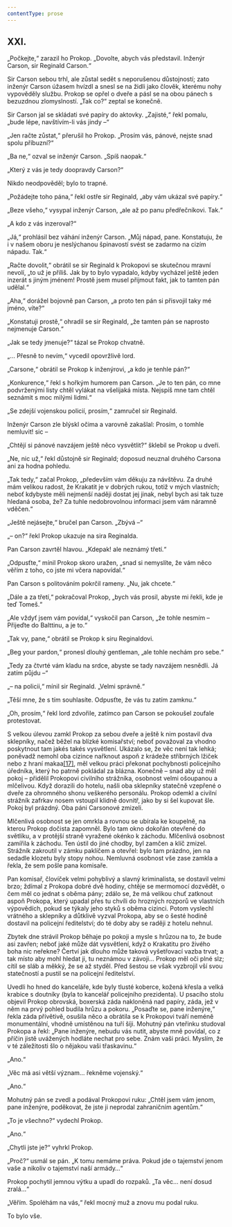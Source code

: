 ```yaml
---
contentType: prose
---
```


## XXI.

„Počkejte,“ zarazil ho Prokop. „Dovolte, abych vás představil. Inženýr Carson, sir Reginald Carson.“

Sir Carson sebou trhl, ale zůstal sedět s neporušenou důstojností; zato inženýr Carson úžasem hvízdl a snesl se na židli jako člověk, kterému nohy vypověděly službu. Prokop se opřel o dveře a pásl se na obou pánech s bezuzdnou zlomyslností. „Tak co?“ zeptal se konečně.

Sir Carson jal se skládati své papíry do aktovky. „Zajisté,“ řekl pomalu, „bude lépe, navštívím-li vás jindy –“

„Jen račte zůstat,“ přerušil ho Prokop. „Prosím vás, pánové, nejste snad spolu příbuzní?“

„Ba ne,“ ozval se inženýr Carson. „Spíš naopak.“

„Který z vás je tedy doopravdy Carson?“

Nikdo neodpověděl; bylo to trapné.

„Požádejte toho pána,“ řekl ostře sir Reginald, „aby vám ukázal své papíry.“

„Beze všeho,“ vysypal inženýr Carson, „ale až po panu předřečníkovi. Tak.“

„A kdo z vás inzeroval?“

„Já,“ prohlásil bez váhání inženýr Carson. „Můj nápad, pane. Konstatuju, že i v našem oboru je neslýchanou špinavostí svést se zadarmo na cizím nápadu. Tak.“

„Račte dovolit,“ obrátil se sir Reginald k Prokopovi se skutečnou mravní nevolí, „to už je příliš. Jak by to bylo vypadalo, kdyby vycházel ještě jeden inzerát s jiným jménem! Prostě jsem musel přijmout fakt, jak to tamten pán udělal.“

„Aha,“ dorážel bojovně pan Carson, „a proto ten pán si přisvojil taky mé jméno, víte?“

„Konstatuji prostě,“ ohradil se sir Reginald, „že tamten pán se naprosto nejmenuje Carson.“

„Jak se tedy jmenuje?“ tázal se Prokop chvatně.

„… Přesně to nevím,“ vycedil opovržlivě lord.

„Carsone,“ obrátil se Prokop k inženýrovi, „a kdo je tenhle pán?“

„Konkurence,“ řekl s hořkým humorem pan Carson. „Je to ten pán, co mne podvrženými listy chtěl vylákat na všelijaká místa. Nejspíš mne tam chtěl seznámit s moc milými lidmi.“

„Se zdejší vojenskou policií, prosím,“ zamručel sir Reginald.

Inženýr Carson zle blýskl očima a varovně zakašlal: Prosím, o tomhle nemluvit! sic –

„Chtějí si pánové navzájem ještě něco vysvětlit?“ šklebil se Prokop u dveří.

„Ne, nic už,“ řekl důstojně sir Reginald; doposud neuznal druhého Carsona ani za hodna pohledu.

„Tak tedy,“ začal Prokop, „především vám děkuju za návštěvu. Za druhé mám velikou radost, že Krakatit je v dobrých rukou, totiž v mých vlastních; neboť kdybyste měli nejmenší naději dostat jej jinak, nebyl bych asi tak tuze hledaná osoba, že? Za tuhle nedobrovolnou informaci jsem vám náramně vděčen.“

„Ještě nejásejte,“ bručel pan Carson. „Zbývá –“

„– on?“ řekl Prokop ukazuje na sira Reginalda.

Pan Carson zavrtěl hlavou. „Kdepak! ale neznámý třetí.“

„Odpusťte,“ mínil Prokop skoro uražen, „snad si nemyslíte, že vám něco věřím z toho, co jste mi včera napovídal.“

Pan Carson s politováním pokrčil rameny. „Nu, jak chcete.“

„Dále a za třetí,“ pokračoval Prokop, „bych vás prosil, abyste mi řekli, kde je teď Tomeš.“

„Ale vždyť jsem vám povídal,“ vyskočil pan Carson, „že tohle nesmím – Přijeďte do Balttinu, a je to.“

„Tak vy, pane,“ obrátil se Prokop k siru Reginaldovi.

„Beg your pardon,“ pronesl dlouhý gentleman, „ale tohle nechám pro sebe.“

„Tedy za čtvrté vám kladu na srdce, abyste se tady navzájem nesnědli. Já zatím půjdu –“

„– na policii,“ mínil sir Reginald. „Velmi správně.“

„Těší mne, že s tím souhlasíte. Odpusťte, že vás tu zatím zamknu.“

„Oh, prosím,“ řekl lord zdvořile, zatímco pan Carson se pokoušel zoufale protestovat.

S velkou úlevou zamkl Prokop za sebou dveře a ještě k nim postavil dva sklepníky, načež běžel na blízké komisařství; neboť považoval za vhodno poskytnout tam jakés takés vysvětlení. Ukázalo se, že věc není tak lehká; poněvadž nemohl oba cizince nařknout aspoň z krádeže stříbrných lžiček nebo z hraní makaa[\[17\]](./resources/undefined), měl velkou práci překonat pochybnosti policejního úředníka, který ho patrně pokládal za blázna. Konečně – snad aby už měl pokoj – přidělil Prokopovi civilního strážníka, osobnost velmi ošoupanou a mlčelivou. Když dorazili do hotelu, našli oba sklepníky statečně vzepřené o dveře za ohromného shonu veškerého personálu. Prokop odemkl a civilní strážník zafrkav nosem vstoupil klidně dovnitř, jako by si šel kupovat šle. Pokoj byl prázdný. Oba páni Carsonové zmizeli.

Mlčenlivá osobnost se jen omrkla a rovnou se ubírala ke koupelně, na kterou Prokop dočista zapomněl. Bylo tam okno dokořán otevřené do světlíku, a v protější straně vyražené okénko k záchodu. Mlčenlivá osobnost zamířila k záchodu. Ten ústil do jiné chodby, byl zamčen a klíč zmizel. Strážník zakroutil v zámku paklíčem a otevřel: bylo tam prázdno, jen na sedadle klozetu byly stopy nohou. Nemluvná osobnost vše zase zamkla a řekla, že sem pošle pana komisaře.

Pan komisař, človíček velmi pohyblivý a slavný kriminalista, se dostavil velmi brzo; ždímal z Prokopa dobré dvě hodiny, chtěje se mermomocí dozvědět, o čem měl co jednat s oběma pány; zdálo se, že má velikou chuť zatknout aspoň Prokopa, který upadal přes tu chvíli do hrozných rozporů ve vlastních výpovědích, pokud se týkaly jeho styků s oběma cizinci. Potom vyslechl vrátného a sklepníky a důtklivě vyzval Prokopa, aby se o šesté hodině dostavil na policejní ředitelství; do té doby aby se raději z hotelu nehnul.

Zbytek dne strávil Prokop běhaje po pokoji a mysle s hrůzou na to, že bude asi zavřen; neboť jaké může dát vysvětlení, když o Krakatitu pro živého boha nic neřekne? Čertví jak dlouho může taková vyšetřovací vazba trvat; a tak místo aby mohl hledat ji, tu neznámou v závoji… Prokop měl oči plné slz; cítil se sláb a měkký, že se až styděl. Před šestou se však vyzbrojil vší svou statečností a pustil se na policejní ředitelství.

Uvedli ho hned do kanceláře, kde byly tlusté koberce, kožená křesla a velká krabice s doutníky (byla to kancelář policejního prezidenta). U psacího stolu objevil Prokop obrovská, boxerská záda nakloněná nad papíry, záda, jež v něm na prvý pohled budila hrůzu a pokoru. „Posaďte se, pane inženýre,“ řekla záda přívětivě, osušila něco a obrátila se k Prokopovi tváří neméně monumentální, vhodně umístěnou na tuří šíji. Mohutný pán vteřinku studoval Prokopa a řekl: „Pane inženýre, nebudu vás nutit, abyste mně povídal, co z příčin jistě uvážených hodláte nechat pro sebe. Znám vaši práci. Myslím, že v té záležitosti šlo o nějakou vaši třaskavinu.“

„Ano.“

„Věc má asi větší význam… řekněme vojenský.“

„Ano.“

Mohutný pán se zvedl a podával Prokopovi ruku: „Chtěl jsem vám jenom, pane inženýre, poděkovat, že jste ji neprodal zahraničním agentům.“

„To je všechno?“ vydechl Prokop.

„Ano.“

„Chytli jste je?“ vyhrkl Prokop.

„Proč?“ usmál se pán. „K tomu nemáme práva. Pokud jde o tajemství jenom vaše a nikoliv o tajemství naší armády…“

Prokop pochytil jemnou výtku a upadl do rozpaků. „Ta věc… není dosud zralá…“

„Věřím. Spoléhám na vás,“ řekl mocný muž a znovu mu podal ruku.

To bylo vše.
